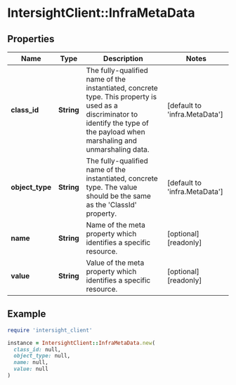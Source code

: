# IntersightClient::InfraMetaData

## Properties

| Name | Type | Description | Notes |
| ---- | ---- | ----------- | ----- |
| **class_id** | **String** | The fully-qualified name of the instantiated, concrete type. This property is used as a discriminator to identify the type of the payload when marshaling and unmarshaling data. | [default to &#39;infra.MetaData&#39;] |
| **object_type** | **String** | The fully-qualified name of the instantiated, concrete type. The value should be the same as the &#39;ClassId&#39; property. | [default to &#39;infra.MetaData&#39;] |
| **name** | **String** | Name of the meta property which identifies a specific resource. | [optional][readonly] |
| **value** | **String** | Value of the meta property which identifies a specific resource. | [optional][readonly] |

## Example

```ruby
require 'intersight_client'

instance = IntersightClient::InfraMetaData.new(
  class_id: null,
  object_type: null,
  name: null,
  value: null
)
```

